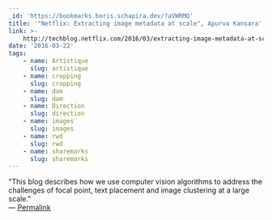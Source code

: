 ```yaml
---
_id: 'https://bookmarks.boris.schapira.dev/?aVWRMQ'
title: '"Netflix: Extracting image metadata at scale", Apurva Kansara'
link: >-
    http://techblog.netflix.com/2016/03/extracting-image-metadata-at-scale.html?m=1
date: '2016-03-22'
tags:
    - name: Artistique
      slug: artistique
    - name: cropping
      slug: cropping
    - name: dam
      slug: dam
    - name: Direction
      slug: direction
    - name: images
      slug: images
    - name: rwd
      slug: rwd
    - name: sharemarks
      slug: sharemarks
---
```


&quot;This blog describes how we use computer vision algorithms to address the
challenges of focal point, text placement and image clustering at a large
scale.&quot; <br>&#8212;
<a href="https://bookmarks.boris.schapira.dev/?aVWRMQ" title="Permalink">Permalink</a>
